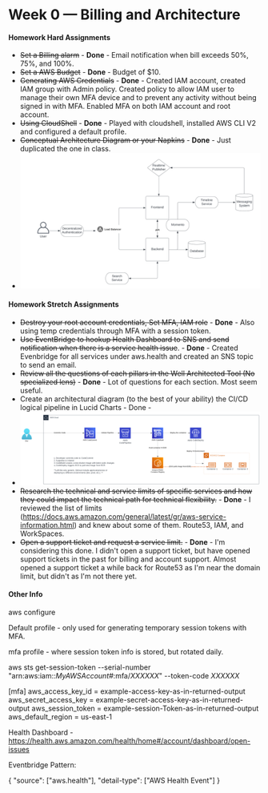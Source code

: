 # Week 0 — Billing and Architecture

#### Homework Hard Assignments

* ~~Set a Billing alarm~~ - **Done** - Email notification when bill exceeds 50%, 75%, and 100%.
* ~~Set a AWS Budget~~ - **Done** - Budget of $10.
* ~~Generating AWS Credentials~~ - **Done** - Created IAM account, created IAM group with Admin policy. Created policy to allow IAM user to manage their own MFA device and to prevent any activity without being signed in with MFA. Enabled MFA on both IAM account and root account.
* ~~Using CloudShell~~ - **Done** - Played with cloudshell, installed AWS CLI V2 and configured a default profile.
* ~~Conceptual Architecture Diagram or your Napkins~~ - **Done** - Just duplicated the one in class.
* ![1676233582164](image/week0/1676233582164.png)

#### Homework Stretch Assignments

* ~~Destroy your root account credentials, Set MFA, IAM role~~ - **Done** - Also using temp credentials through MFA with a session token.
* ~~Use EventBridge to hookup Health Dashboard to SNS and send notification when there is a service health issue~~. - **Done** - Created Evenbridge for all services under aws.health and created an SNS topic to send an email.
* ~~Review all the questions of each pillars in the Well Architected Tool (No specialized lens)~~ - **Done** - Lot of questions for each section. Most seem useful.
* Create an architectural diagram (to the best of your ability) the CI/CD logical pipeline in Lucid Charts - Done -
* ![1676671967895](image/week0/1676671967895.png)
* ~~Research the technical and service limits of specific services and how they could impact the technical path for technical flexibility.~~ - **Done** - I reviewed the list of limits (https://docs.aws.amazon.com/general/latest/gr/aws-service-information.html) and knew about some of them. Route53, IAM, and WorkSpaces.
* ~~Open a support ticket and request a service limit.~~ - **Done** - I'm considering this done. I didn't open a support ticket, but have opened support tickets in the past for billing and account support. Almost opened a support ticket a while back for Route53 as I'm near the domain limit, but didn't as I'm not there yet.

#### Other Info

aws configure

Default profile - only used for generating temporary session tokens with MFA.

mfa profile - where session token info is stored, but rotated daily.

aws sts get-session-token --serial-number "arn:aws:iam::*MyAWSAccount#*:mfa/*XXXXXX*" --token-code *XXXXXX*

[mfa]
aws_access_key_id = example-access-key-as-in-returned-output
aws_secret_access_key = example-secret-access-key-as-in-returned-output
aws_session_token = example-session-Token-as-in-returned-output
aws_default_region = us-east-1

Health Dashboard - https://health.aws.amazon.com/health/home#/account/dashboard/open-issues

Eventbridge Pattern:

{
  "source": ["aws.health"],
  "detail-type": ["AWS Health Event"]
}
